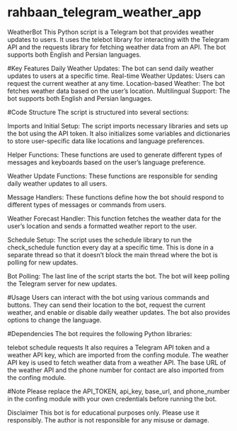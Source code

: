 # rahbaan_telegram_weather_app
WeatherBot This Python script is a Telegram bot that provides weather updates to users. It uses the telebot library for interacting with the Telegram API and the requests library for fetching weather data from an API. The bot supports both English and Persian languages.

#Key Features
Daily Weather Updates: The bot can send daily weather updates to users at a specific time.
Real-time Weather Updates: Users can request the current weather at any time.
Location-based Weather: The bot fetches weather data based on the user’s location.
Multilingual Support: The bot supports both English and Persian languages.

#Code Structure
The script is structured into several sections:

Imports and Initial Setup: The script imports necessary libraries and sets up the bot using the API token. It also initializes some variables and dictionaries to store user-specific data like locations and language preferences.

Helper Functions: These functions are used to generate different types of messages and keyboards based on the user’s language preference.

Weather Update Functions: These functions are responsible for sending daily weather updates to all users.

Message Handlers: These functions define how the bot should respond to different types of messages or commands from users.

Weather Forecast Handler: This function fetches the weather data for the user’s location and sends a formatted weather report to the user.

Schedule Setup: The script uses the schedule library to run the check_schedule function every day at a specific time. This is done in a separate thread so that it doesn’t block the main thread where the bot is polling for new updates.

Bot Polling: The last line of the script starts the bot. The bot will keep polling the Telegram server for new updates.

#Usage
Users can interact with the bot using various commands and buttons. They can send their location to the bot, request the current weather, and enable or disable daily weather updates. The bot also provides options to change the language.

#Dependencies
The bot requires the following Python libraries:

telebot
schedule
requests
It also requires a Telegram API token and a weather API key, which are imported from the confing module. The weather API key is used to fetch weather data from a weather API. The base URL of the weather API and the phone number for contact are also imported from the confing module.

#Note
Please replace the API_TOKEN, api_key, base_url, and phone_number in the confing module with your own credentials before running the bot.

Disclaimer
This bot is for educational purposes only. Please use it responsibly. The author is not responsible for any misuse or damage.
